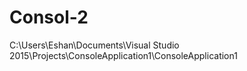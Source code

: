 # Consol-2
C:\Users\Eshan\Documents\Visual Studio 2015\Projects\ConsoleApplication1\ConsoleApplication1
